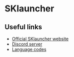 # SKlauncher

Useful links
---
* [Official SKlauncher website](https://skmedix.pl/sklauncher)
* [Discord server](https://discord.gg/BdCcpDZ)
* [Language codes](https://minecraft.gamepedia.com/Language#Available_languages)
 
